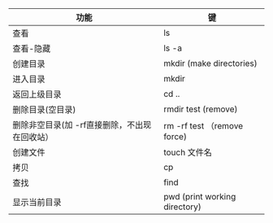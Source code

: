 | 功能                                          | 键                            |
| --------------------------------------------- | ----------------------------- |
| 查看                                          | ls                            |
| 查看-隐藏                                     | ls -a                         |
| 创建目录                                      | mkdir (make directories)      |
| 进入目录                                      | mkdir                         |
| 返回上级目录                                  | cd ..                         |
| 删除目录(空目录)                              | rmdir test (remove)           |
| 删除非空目录(加 -rf直接删除，不出现在回收站） | rm -rf test （remove force)   |
| 创建文件                                      | touch 文件名                  |
| 拷贝                                          | cp                            |
| 查找                                          | find                          |
| 显示当前目录                                  | pwd (print working directory) |

